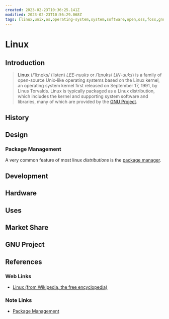 ```yaml
---
created: 2023-02-23T10:36:25.141Z
modified: 2023-02-23T10:56:29.068Z
tags: [linux,unix,os,operating-system,system,software,open,oss,foss,gnu]
---
```

# Linux

## Introduction

>**Linux** (/ˈliːnʊks/ (listen) *LEE-nuuks* or /ˈlɪnʊks/ *LIN-uuks*) is a family of
>open-source Unix-like operating systems based on the Linux kernel,
>an operating system kernel first released on September 17, 1991, by Linus Torvalds.
>Linux is typically packaged as a Linux distribution,
>which includes the kernel and supporting system software and libraries,
>many of which are provided by the [GNU Project](#gnu-project).

## History

## Design

### Package Management

A very common feature of most linux *distributions* is the [package manager][pkg-mgmt-zk].

## Development

## Hardware

## Uses

## Market Share

## GNU Project

## References

### Web Links

* [Linux (from Wikipedia, the free encyclopedia)][linux-wiki]

<!-- Hidden References -->
[linux-wiki]: https://en.wikipedia.org/wiki/Linux "Linux (from Wikipedia, the free encyclopedia)"

### Note Links

* [Package Management][pkg-mgmt-zk]

<!-- Hidden References -->
[pkg-mgmt-zk]: ./pkg-mgmt.md "Package Management"
